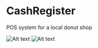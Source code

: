 # CashRegister
POS system for a local donut shop

![Alt text](http://jen-tru.net/images/md_appdonuts.jpg "RingUp Menu UI")
![Alt text](http://jen-tru.net/images/md_apppayment.jpg "RingUp Tender Menu")
